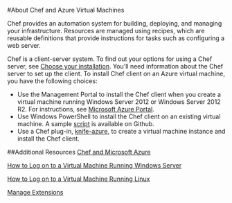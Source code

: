 <properties title="About Chef and Azure Virtual Machines" pageTitle="About Chef and Azure Virtual Machines" description="Describes installing and configuring Chef on a VM in Azure" metaKeywords="" services="virtual machines" solutions="" documentationCenter="" authors="kathydav" manager="timlt" videoId="" scriptId="" />


#About Chef and Azure Virtual Machines

Chef provides an automation system for building, deploying, and managing your infrastructure. Resources are managed using recipes, which are reusable definitions that provide instructions for tasks such as configuring a web server.   

Chef is a client-server system. To find out your options for using a Chef server, see [Choose your installation](http://www.getchef.com/chef/choose-your-version/). You'll need information about the Chef server to set up the client. To install Chef client on an Azure virtual machine, you have the following choices:

- Use the Management Portal to install the Chef client when you create a virtual machine running Windows Server 2012 or Windows Server 2012 R2. For instructions, see [Microsoft Azure Portal](http://docs.opscode.com/azure_portal.html).
- Use Windows PowerShell to install the Chef client on an existing virtual machine. A sample [script](https://gist.github.com/kaustubh-d/cea1aa75baebd3615609) is available on Github.
- Use a Chef plug-in, [knife-azure](http://docs.getchef.com/plugin_knife_azure.html), to create a virtual machine instance and install the Chef client.   


##Additional Resources
[Chef and Microsoft Azure]

[How to Log on to a Virtual Machine Running Windows Server]

[How to Log on to a Virtual Machine Running Linux]

[Manage Extensions]

<!--Link references-->
[Chef and Microsoft Azure]: http://www.getchef.com/solutions/azure/
[How to Log on to a Virtual Machine Running Windows Server]: /zh-cn/documentation/articles/virtual-machines-log-on-windows-server/
[How to Log on to a Virtual Machine Running Linux]: /zh-cn/documentation/articles/virtual-machines-linux-how-to-log-on
[Manage Extensions]: http://go.microsoft.com/fwlink/p/?linkid=390493&clcid=0x409


